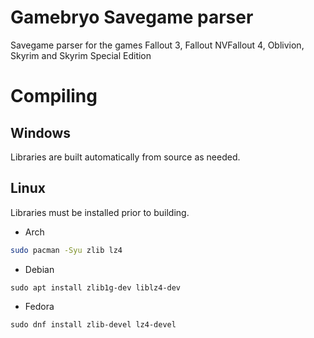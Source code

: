 # Gamebryo Savegame parser

Savegame parser for the games Fallout 3, Fallout NVFallout 4, Oblivion, Skyrim and Skyrim Special Edition

# Compiling

## Windows

Libraries are built automatically from source as needed.

## Linux

Libraries must be installed prior to building.

- Arch  
```sh
sudo pacman -Syu zlib lz4
```

- Debian  
```
sudo apt install zlib1g-dev liblz4-dev
```

- Fedora  
```
sudo dnf install zlib-devel lz4-devel
```
